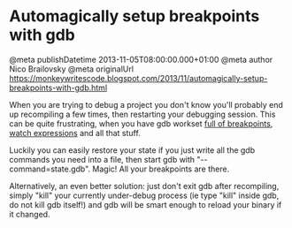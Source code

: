 # Automagically setup breakpoints with gdb

@meta publishDatetime 2013-11-05T08:00:00.000+01:00
@meta author Nico Brailovsky
@meta originalUrl https://monkeywritescode.blogspot.com/2013/11/automagically-setup-breakpoints-with-gdb.html

When you are trying to debug a project you don't know you'll probably end up recompiling a few times, then restarting your debugging session. This can be quite frustrating, when you have gdb workset [full of breakpoints](md_blog/2013/0704_Myowngdbcheatsheetjustbecause.md), [watch expressions](md_blog/2013/0625_Watchpointsingdbwakemeupwhenfoochanges.md) and all that stuff.

Luckily you can easily restore your state if you just write all the gdb commands you need into a file, then start gdb with "--command=state.gdb". Magic! All your breakpoints are there.

Alternatively, an even better solution: just don't exit gdb after recompiling, simply "kill" your currently under-debug process (ie type "kill" inside gdb, do not kill gdb itself!) and gdb will be smart enough to reload your binary if it changed.

